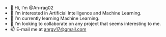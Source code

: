 - 👋 Hi, I’m @An-rag02
- 👀 I’m interested in Artificial Intelligence and Machine Learning.
- 🌱 I’m currently learning Machine Learning.
- 💞️ I’m looking to collaborate on any project that seems interesting to me.
- 📫 E-mail me at anrgv17@gmail.com

<!---
An-rag02/An-rag02 is a ✨ special ✨ repository because its `README.md` (this file) appears on your GitHub profile.
You can click the Preview link to take a look at your changes.
--->
